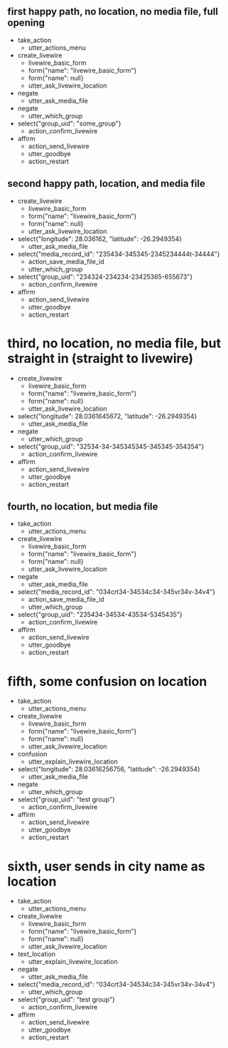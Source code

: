 ## first happy path, no location, no media file, full opening
* take_action
    - utter_actions_menu
* create_livewire
    - livewire_basic_form
    - form{"name": "livewire_basic_form"}
    - form{"name": null}
    - utter_ask_livewire_location
* negate
    - utter_ask_media_file
* negate
    - utter_which_group
* select{"group_uid": "some_group"}
    - action_confirm_livewire
* affirm
    - action_send_livewire
    - utter_goodbye
    - action_restart

## second happy path, location, and media file
* create_livewire
    - livewire_basic_form
    - form{"name": "livewire_basic_form"}
    - form{"name": null}
    - utter_ask_livewire_location
* select{"longitude": 28.036162, "latitude": -26.2949354}
    - utter_ask_media_file
* select{"media_record_id": "235434-345345-2345234444t-34444"}
    - action_save_media_file_id
    - utter_which_group
* select{"group_uid": "234324-234234-23425365-655673"}
    - action_confirm_livewire
* affirm
    - action_send_livewire
    - utter_goodbye
    - action_restart

# third, no location, no media file, but straight in (straight to livewire)
* create_livewire
    - livewire_basic_form
    - form{"name": "livewire_basic_form"}
    - form{"name": null}
    - utter_ask_livewire_location
* select{"longitude": 28.0361645672, "latitude": -26.2949354}
    - utter_ask_media_file
* negate
    - utter_which_group
* select{"group_uid": "32534-34-345345345-345345-354354"}
    - action_confirm_livewire
* affirm
    - action_send_livewire
    - utter_goodbye
    - action_restart

## fourth, no location, but media file
* take_action
    - utter_actions_menu
* create_livewire
    - livewire_basic_form
    - form{"name": "livewire_basic_form"}
    - form{"name": null}
    - utter_ask_livewire_location
* negate
    - utter_ask_media_file
* select{"media_record_id": "034crt34-34534c34-345vr34v-34v4"}
    - action_save_media_file_id
    - utter_which_group
* select{"group_uid": "235434-34534-43534-5345435"}
    - action_confirm_livewire
* affirm
    - action_send_livewire
    - utter_goodbye
    - action_restart

# fifth, some confusion on location
* take_action
    - utter_actions_menu
* create_livewire
    - livewire_basic_form
    - form{"name": "livewire_basic_form"}
    - form{"name": null}
    - utter_ask_livewire_location
* confusion
    - utter_explain_livewire_location
* select{"longitude": 28.03616256756, "latitude": -26.2949354}
    - utter_ask_media_file
* negate
    - utter_which_group
* select{"group_uid": "test group"}
    - action_confirm_livewire
* affirm
    - action_send_livewire
    - utter_goodbye
    - action_restart


# sixth, user sends in city name as location
* take_action
    - utter_actions_menu
* create_livewire
    - livewire_basic_form
    - form{"name": "livewire_basic_form"}
    - form{"name": null}
    - utter_ask_livewire_location
* text_location
    - utter_explain_livewire_location
* negate
    - utter_ask_media_file
* select{"media_record_id": "034crt34-34534c34-345vr34v-34v4"}
    - utter_which_group
* select{"group_uid": "test group"}
    - action_confirm_livewire
* affirm
    - action_send_livewire
    - utter_goodbye
    - action_restart
    
